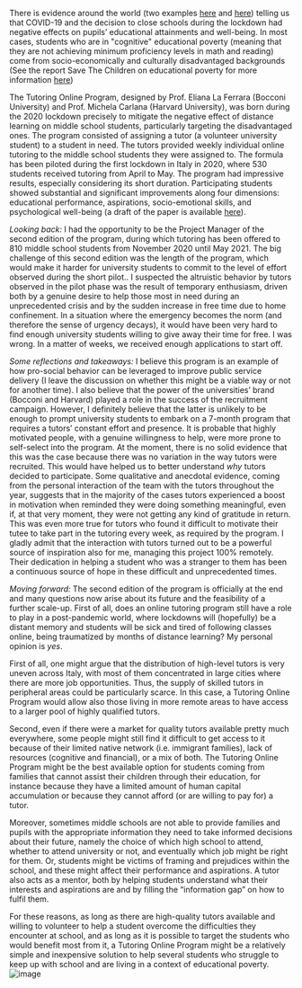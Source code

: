 There is evidence around the world (two examples [here](https://www.nber.org/system/files/working_papers/w27555/w27555.pdf) and [here](https://www.nber.org/system/files/working_papers/w27431/w27431.pdf)) telling us that COVID-19 and the decision to close schools during the lockdown had negative effects on pupils’ educational attainments and well-being. In most cases, students who are in "cognitive" educational poverty (meaning that they are not achieving minimum proficiency levels in math and reading) come from socio-economically and culturally disadvantaged backgrounds (See the report Save The Children on educational poverty for more information [here](https://www.savethechildren.it/sites/default/files/files/uploads/pubblicazioni/nuotare-contro-corrente-poverta-educativa-e-resilienza-italia.pdf)) 

The Tutoring Online Program, designed by Prof. Eliana La Ferrara (Bocconi University) and Prof. Michela Carlana (Harvard University), was born during the 2020 lockdown precisely to mitigate the negative effect of distance learning on middle school students, particularly targeting the disadvantaged ones. The program consisted of assigning a tutor (a volunteer university student) to a student in need. The tutors provided weekly individual online tutoring to the middle school students they were assigned to. The formula has been piloted during the first lockdown in Italy in 2020, where 530 students received tutoring from April to May. The program had impressive results, especially considering its short duration. Participating students showed substantial and significant improvements along four dimensions: educational performance, aspirations, socio-emotional skills, and psychological well-being (a draft of the paper is available [here](https://michelacarlana.com/wp-content/uploads/2021/02/Carlana_LaFerrara_TOP_Feb2021_wp.pdf)). 

*Looking back:*
I had the opportunity to be the Project Manager of the second edition of the program, during which tutoring has been offered to 810 middle school students from November 2020 until May 2021.
The big challenge of this second edition was the length of the program, which would make it harder for university students to commit to the level of effort observed during the short pilot.. I suspected the altruistic behavior by tutors observed in the pilot phase was the result of temporary enthusiasm, driven both by a genuine desire to help those most in need during an unprecedented crisis and by the sudden increase in free time due to home confinement. In a situation where the emergency becomes the norm (and therefore the sense of urgency decays), it would have been very hard to find enough university students  willing to give away their time for free. I was wrong. In a matter of weeks, we received enough applications to start off.

*Some reflections and takeaways:*
I believe this program is an example of how pro-social behavior can be leveraged to improve public service delivery (I leave the discussion on whether this might be a viable way or not for another time). I also believe that the power of the universities’ brand (Bocconi and Harvard) played a role in the success of the recruitment campaign. However, I definitely believe that the latter is unlikely to be enough to prompt university students to embark on a 7-month program that requires a tutors’ constant effort and presence. It is probable that highly motivated people, with a genuine willingness to help, were more prone to self-select into the program. At the moment, there is no solid evidence that this was the case because there was no variation in the way tutors were recruited. This would have helped us to better understand _why_ tutors decided to participate. Some qualitative and anecdotal evidence, coming from the personal interaction of the team with the tutors throughout the year, suggests that in the majority of the cases tutors experienced a boost in motivation when reminded they were doing something meaningful, even if, at that very moment, they were not getting any kind of gratitude in return. This was even more true for tutors who found it difficult to motivate their tutee to take part in the tutoring every week, as required by the program. I gladly admit that the interaction with tutors turned out to be a powerful source of inspiration also for me, managing this project 100% remotely. Their dedication in helping a student who was a stranger to them has been a continuous source of hope in these difficult and unprecedented times.

*Moving forward:*
The second edition of the program is officially at the end and many questions now arise about its future and the feasibility of a further scale-up. First of all, does an online tutoring program still have a role to play in a post-pandemic world, where lockdowns will (hopefully) be a distant memory and students will be sick and tired of following classes online, being traumatized by months of distance learning? My personal opinion is *yes*.

First of all, one might argue that the distribution of high-level tutors is very uneven across Italy, with most of them concentrated in large cities where there are more job opportunities. Thus, the supply of skilled tutors in peripheral areas could be particularly scarce. In this case, a Tutoring Online Program would allow also those living in more remote areas to have access to a larger pool of highly qualified tutors.

Second, even if there were a market for quality tutors available pretty much everywhere, some people might still find it difficult to get access to it because of their limited native network (i.e. immigrant families), lack of resources (cognitive and financial), or a mix of both. The Tutoring Online Program might be the best available option for students coming from families that cannot assist their children through their education, for instance because they have a limited amount of human capital accumulation or because they cannot afford (or are willing to pay for) a tutor.

Moreover, sometimes middle schools are not able to provide families and pupils with the appropriate information they need to take informed decisions about their future, namely the choice of which high school to attend, whether to attend university or not, and eventually which job might be right for them. Or, students might be victims of framing and prejudices within the school, and these might affect their performance and aspirations. A tutor also acts as a mentor, both by helping students understand what their interests and aspirations are and by filling the “information gap” on how to fulfil them.

For these reasons, as long as there are high-quality tutors available and willing to volunteer to help a student overcome the difficulties they encounter at school, and as long as it is possible to target the students who would benefit most from it, a Tutoring Online Program might be a relatively simple and inexpensive solution to help several students who struggle to keep up with school and are living in a context of educational poverty. 
![image](https://user-images.githubusercontent.com/78548055/123551222-23648a80-d771-11eb-953c-5e259afe589c.png)
